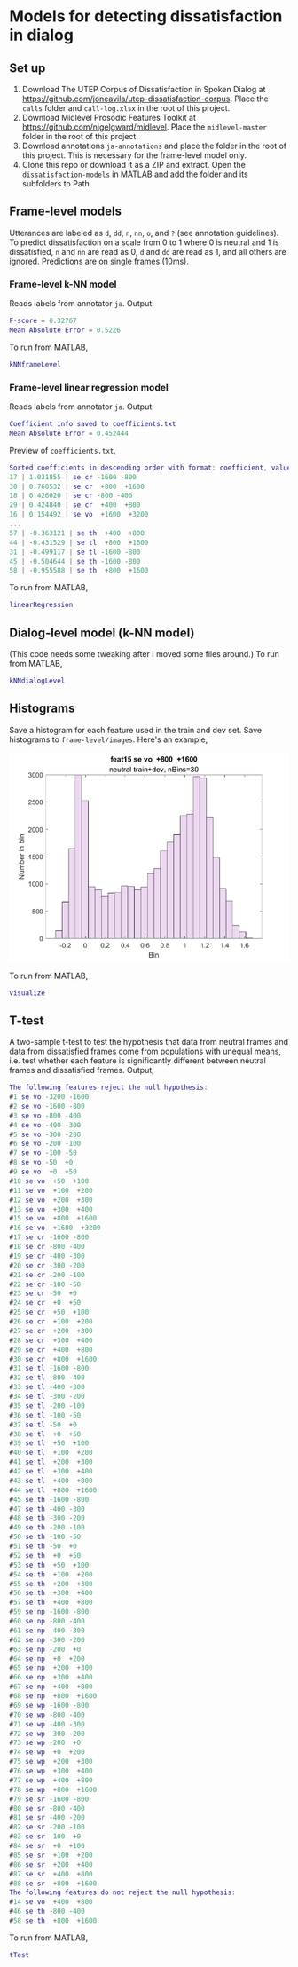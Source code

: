 # Models for detecting dissatisfaction in dialog

## Set up

1. Download The UTEP Corpus of Dissatisfaction in Spoken Dialog at
   <https://github.com/joneavila/utep-dissatisfaction-corpus>. Place the `calls`
   folder and `call-log.xlsx` in the root of this project.
1. Download Midlevel Prosodic Features Toolkit at
   <https://github.com/nigelgward/midlevel>. Place the `midlevel-master` folder
   in the root of this project.
1. Download annotations `ja-annotations` and place the folder in the root of
   this project. This is necessary for the frame-level model only.
1. Clone this repo or download it as a ZIP and extract. Open the
   `dissatisfaction-models` in MATLAB and add the folder and its subfolders to
   Path.

## Frame-level models

Utterances are labeled as `d`, `dd`, `n`, `nn`, `o`, and `?` (see annotation
guidelines). To predict dissatisfaction on a scale from 0 to 1 where 0 is
neutral and 1 is dissatisfied, `n` and `nn` are read as 0, `d` and `dd` are read
as 1, and all others are ignored. Predictions are on single frames (10ms).

### Frame-level k-NN model

Reads labels from annotator `ja`. Output:

```MATLAB
F-score = 0.32767
Mean Absolute Error = 0.5226
```

To run from MATLAB,

```MATLAB
kNNframeLevel
```

### Frame-level linear regression model

Reads labels from annotator `ja`. Output:

```MATLAB
Coefficient info saved to coefficients.txt
Mean Absolute Error = 0.452444
```

Preview of `coefficients.txt`,

```MATLAB
Sorted coefficients in descending order with format: coefficient, value, abbreviation
17 | 1.031855 | se cr -1600 -800
30 | 0.760532 | se cr  +800  +1600
18 | 0.426020 | se cr -800 -400
29 | 0.424840 | se cr  +400  +800
16 | 0.154492 | se vo  +1600  +3200
...
57 | -0.363121 | se th  +400  +800
44 | -0.431529 | se tl  +800  +1600
31 | -0.499117 | se tl -1600 -800
45 | -0.504644 | se th -1600 -800
58 | -0.955588 | se th  +800  +1600
```

To run from MATLAB,

```MATLAB
linearRegression
```

## Dialog-level model (k-NN model)

(This code needs some tweaking after I moved some files around.) To run from MATLAB,

```MATLAB
kNNdialogLevel
```

## Histograms

Save a histogram for each feature used in the train and dev set. Save histograms
to `frame-level/images`. Here's an example,

![Histogram for Feature 15 "se vo +800 +1600" neutral train+dev, nBins=30](images/histogram.png)

To run from MATLAB,

```MATLAB
visualize
```

## T-test

A two-sample t-test to test the hypothesis that data from neutral frames and
data from dissatisfied frames come from populations with unequal means, i.e.
test whether each feature is significantly different between neutral frames and
dissatisfied frames. Output,

```MATLAB
The following features reject the null hypothesis:
#1 se vo -3200 -1600
#2 se vo -1600 -800
#3 se vo -800 -400
#4 se vo -400 -300
#5 se vo -300 -200
#6 se vo -200 -100
#7 se vo -100 -50
#8 se vo -50  +0
#9 se vo  +0  +50
#10 se vo  +50  +100
#11 se vo  +100  +200
#12 se vo  +200  +300
#13 se vo  +300  +400
#15 se vo  +800  +1600
#16 se vo  +1600  +3200
#17 se cr -1600 -800
#18 se cr -800 -400
#19 se cr -400 -300
#20 se cr -300 -200
#21 se cr -200 -100
#22 se cr -100 -50
#23 se cr -50  +0
#24 se cr  +0  +50
#25 se cr  +50  +100
#26 se cr  +100  +200
#27 se cr  +200  +300
#28 se cr  +300  +400
#29 se cr  +400  +800
#30 se cr  +800  +1600
#31 se tl -1600 -800
#32 se tl -800 -400
#33 se tl -400 -300
#34 se tl -300 -200
#35 se tl -200 -100
#36 se tl -100 -50
#37 se tl -50  +0
#38 se tl  +0  +50
#39 se tl  +50  +100
#40 se tl  +100  +200
#41 se tl  +200  +300
#42 se tl  +300  +400
#43 se tl  +400  +800
#44 se tl  +800  +1600
#45 se th -1600 -800
#47 se th -400 -300
#48 se th -300 -200
#49 se th -200 -100
#50 se th -100 -50
#51 se th -50  +0
#52 se th  +0  +50
#53 se th  +50  +100
#54 se th  +100  +200
#55 se th  +200  +300
#56 se th  +300  +400
#57 se th  +400  +800
#59 se np -1600 -800
#60 se np -800 -400
#61 se np -400 -300
#62 se np -300 -200
#63 se np -200  +0
#64 se np  +0  +200
#65 se np  +200  +300
#66 se np  +300  +400
#67 se np  +400  +800
#68 se np  +800  +1600
#69 se wp -1600 -800
#70 se wp -800 -400
#71 se wp -400 -300
#72 se wp -300 -200
#73 se wp -200  +0
#74 se wp  +0  +200
#75 se wp  +200  +300
#76 se wp  +300  +400
#77 se wp  +400  +800
#78 se wp  +800  +1600
#79 se sr -1600 -800
#80 se sr -800 -400
#81 se sr -400 -200
#82 se sr -200 -100
#83 se sr -100  +0
#84 se sr  +0  +100
#85 se sr  +100  +200
#86 se sr  +200  +400
#87 se sr  +400  +800
#88 se sr  +800  +1600
The following features do not reject the null hypothesis:
#14 se vo  +400  +800
#46 se th -800 -400
#58 se th  +800  +1600
```

To run from MATLAB,

```MATLAB
tTest
```
